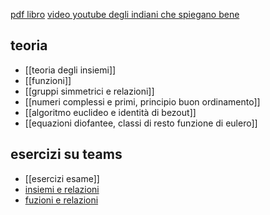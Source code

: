 [pdf libro](https://ocw.mit.edu/courses/electrical-engineering-and-computer-science/6-042j-mathematics-for-computer-science-fall-2010/readings/MIT6_042JF10_notes.pdf)
[video youtube degli indiani che spiegano bene](https://www.youtube.com/@nesoacademy)
## teoria 
* [[teoria degli insiemi]]
* [[funzioni]]
* [[gruppi simmetrici e relazioni]]
* [[numeri complessi e primi, principio buon ordinamento]]
* [[algoritmo euclideo e identità di bezout]]
* [[equazioni diofantee, classi di resto funzione di eulero]]

## esercizi su teams
* [[esercizi esame]]
* [insiemi e relazioni](https://teams.microsoft.com/_?culture=en-us&country=us#/pdf/viewer/teamsSdk/https:~2F~2Funiroma2.sharepoint.com~2Fsites~2FBRENTI-8065619-MATEMATICA_DISCRETA_2~2FDocumenti%20condivisi~2FGeneral~2FEsercizi_Insiemi_e_Relazioni.pdf?threadId=19:6CTzjIhh_oCspyzNNtTVz0NZ67I7o_dz22Kk5y4e-ys1@thread.tacv2&subEntityId=%257B%2522viewParams%2522%253A%2522id%253D%25252Fsites%25252FBRENTI%25252D8065619%25252DMATEMATICA%25255FDISCRETA%25255F2%25252FDocumenti%252520condivisi%25252FGeneral%2526listurl%253D%25252Fsites%25252FBRENTI%25252D8065619%25252DMATEMATICA%25255FDISCRETA%25255F2%25252FDocumenti%252520condivisi%2526viewid%253D16be6f05%25252D3ab8%25252D452e%25252D8f44%25252D23288cba18b3%2522%257D&baseUrl=https:~2F~2Funiroma2.sharepoint.com~2Fsites~2FBRENTI-8065619-MATEMATICA_DISCRETA_2&fileId=edf37190-5d22-4195-8b71-b50ac5415854&ctx=openFilePreview&viewerAction=view)
* [fuzioni e relazioni](https://teams.microsoft.com/_?culture=en-us&country=us#/pdf/viewer/teamsSdk/https:~2F~2Funiroma2.sharepoint.com~2Fsites~2FBRENTI-8065619-MATEMATICA_DISCRETA_2~2FDocumenti%20condivisi~2FGeneral~2FEsercizi_Insiemi_e_Relazioni.pdf?threadId=19:6CTzjIhh_oCspyzNNtTVz0NZ67I7o_dz22Kk5y4e-ys1@thread.tacv2&subEntityId=%257B%2522viewParams%2522%253A%2522id%253D%25252Fsites%25252FBRENTI%25252D8065619%25252DMATEMATICA%25255FDISCRETA%25255F2%25252FDocumenti%252520condivisi%25252FGeneral%2526listurl%253D%25252Fsites%25252FBRENTI%25252D8065619%25252DMATEMATICA%25255FDISCRETA%25255F2%25252FDocumenti%252520condivisi%2526viewid%253D16be6f05%25252D3ab8%25252D452e%25252D8f44%25252D23288cba18b3%2522%257D&baseUrl=https:~2F~2Funiroma2.sharepoint.com~2Fsites~2FBRENTI-8065619-MATEMATICA_DISCRETA_2&fileId=edf37190-5d22-4195-8b71-b50ac5415854&ctx=openFilePreview&viewerAction=view)